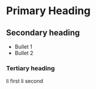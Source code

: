 # Primary Heading
## Secondary heading
* Bullet 1
* Bullet 2
### Tertiary heading
li first
li second

